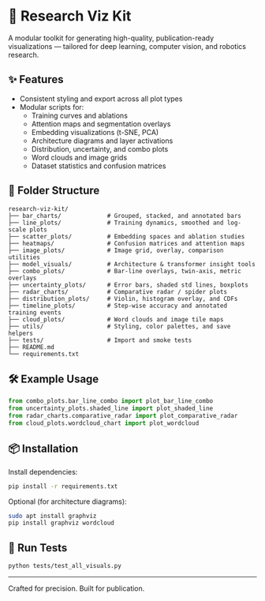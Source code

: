 # 🧠 Research Viz Kit

A modular toolkit for generating high-quality, publication-ready visualizations — tailored for deep learning, computer vision, and robotics research.

## ✨ Features

- Consistent styling and export across all plot types
- Modular scripts for:
  - Training curves and ablations
  - Attention maps and segmentation overlays
  - Embedding visualizations (t-SNE, PCA)
  - Architecture diagrams and layer activations
  - Distribution, uncertainty, and combo plots
  - Word clouds and image grids
  - Dataset statistics and confusion matrices

## 📁 Folder Structure

```
research-viz-kit/
├── bar_charts/             # Grouped, stacked, and annotated bars
├── line_plots/             # Training dynamics, smoothed and log-scale plots
├── scatter_plots/          # Embedding spaces and ablation studies
├── heatmaps/               # Confusion matrices and attention maps
├── image_plots/            # Image grid, overlay, comparison utilities
├── model_visuals/          # Architecture & transformer insight tools
├── combo_plots/            # Bar-line overlays, twin-axis, metric overlays
├── uncertainty_plots/      # Error bars, shaded std lines, boxplots
├── radar_charts/           # Comparative radar / spider plots
├── distribution_plots/     # Violin, histogram overlay, and CDFs
├── timeline_plots/         # Step-wise accuracy and annotated training events
├── cloud_plots/            # Word clouds and image tile maps
├── utils/                  # Styling, color palettes, and save helpers
├── tests/                  # Import and smoke tests
├── README.md
└── requirements.txt
```

## 🛠 Example Usage

```python
from combo_plots.bar_line_combo import plot_bar_line_combo
from uncertainty_plots.shaded_line import plot_shaded_line
from radar_charts.comparative_radar import plot_comparative_radar
from cloud_plots.wordcloud_chart import plot_wordcloud
```

## 📦 Installation

Install dependencies:

```bash
pip install -r requirements.txt
```

Optional (for architecture diagrams):

```bash
sudo apt install graphviz
pip install graphviz wordcloud
```

## 🧪 Run Tests

```bash
python tests/test_all_visuals.py
```

---

Crafted for precision. Built for publication.
